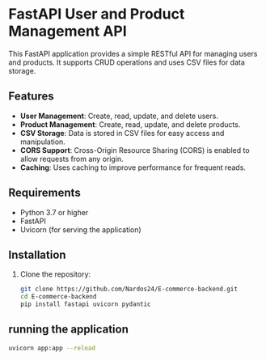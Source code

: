 # FastAPI User and Product Management API

This FastAPI application provides a simple RESTful API for managing users and products. It supports CRUD operations and uses CSV files for data storage.

## Features

- **User Management**: Create, read, update, and delete users.
- **Product Management**: Create, read, update, and delete products.
- **CSV Storage**: Data is stored in CSV files for easy access and manipulation.
- **CORS Support**: Cross-Origin Resource Sharing (CORS) is enabled to allow requests from any origin.
- **Caching**: Uses caching to improve performance for frequent reads.

## Requirements

- Python 3.7 or higher
- FastAPI
- Uvicorn (for serving the application)

## Installation

1. Clone the repository:
   ```bash
   git clone https://github.com/Nardos24/E-commerce-backend.git
   cd E-commerce-backend
   pip install fastapi uvicorn pydantic

## running the application
```bash
uvicorn app:app --reload
